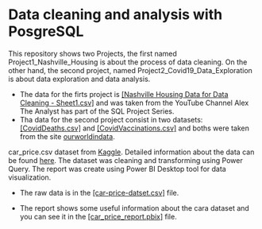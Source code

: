 # Data cleaning and analysis with PosgreSQL
This repository shows two Projects, the first named Project1_Nashville_Housing is about the process of data cleaning.
On the other hand, the second project, named Project2_Covid19_Data_Exploration is about data exploration and data analysis.

* The data for the firts project is [[Nashville Housing Data for Data Cleaning - Sheet1.csv]](https://github.com/maryisabela15/SQL_Data_Analysis/blob/main/Nashville%20Housing%20Data%20for%20Data%20Cleaning%20-%20Sheet1.csv) and was taken from the YouTube Channel Alex The Analyst has part of the SQL Project Series.
* Tha data for the second project consist in two datasets: [[CovidDeaths.csv]](https://github.com/maryisabela15/SQL_Data_Analysis/blob/main/CovidDeaths.csv) and [[CovidVaccinations.csv]](https://github.com/maryisabela15/SQL_Data_Analysis/blob/main/CovidVaccinations.csv) and boths were taken from the site [ourworldindata](https://ourworldindata.org/covid-deaths).


car_price.csv dataset from [Kaggle](https://www.kaggle.com/datasets/mirzahasnine/car-price-dataset?resource=download). Detailed information about the data can be found [here](https://www.kaggle.com/datasets/mirzahasnine/car-price-dataset?resource=download). The dataset was cleaning and transforming using Power Query. The report was create using Power BI Desktop tool for data visualization.

* The raw data is in the [[car-price-datset.csv]](https://github.com/maryisabela15/Power-BI-Reports/blob/main/car_price.csv) file. 

* The report shows some useful information about the cara dataset and you can see it in the [[car_price_report.pbix]](https://github.com/maryisabela15/Power-BI-Reports/blob/main/car_price_report.pbix) file.
